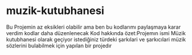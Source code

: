 # muzik-kutubhanesi
Bu Projemin az eksikleri olabilir ama ben bu kodlarımı paylaşmaya karar verdim kodlar daha düzenlenecak Kod hakkında özet:Projemın ismi Müzik kutubhanesi olarak geçiyor istediğiniz türdeki şarkılari ve şarkıcılari müzik sözlerini bulabilmek için yapılan bir projedır
